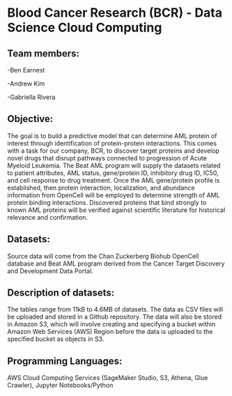 # Blood Cancer Research (BCR) - Data Science Cloud Computing

## Team members:

-Ben Earnest

-Andrew Kim

-Gabriella Rivera

## Objective:
The goal is to build a predictive model that can determine AML protein of interest through identification of protein-protein interactions. This comes with a task for our company, BCR, to discover target proteins and develop novel drugs that disrupt pathways connected to progression of Acute Myeloid Leukemia. The Beat AML program will supply the datasets related to patient attributes, AML status, gene/protein ID, inhibitory drug ID, IC50, and cell response to drug treatment. Once the AML gene/protein profile is established, then protein interaction, localization, and abundance information from OpenCell will be employed to determine strength of AML protein binding interactions. Discovered proteins that bind strongly to known AML proteins will be verified against scientific literature for historical relevance and confirmation.

## Datasets:
Source data will come from the Chan Zuckerberg Biohub OpenCell database and Beat AML program derived from the Cancer Target Discovery and Development Data Portal.

## Description of datasets:
The tables range from 11kB to 4.6MB of datasets. The data as CSV files will be uploaded and stored in a Github repository. The data will also be stored in Amazon S3, which will involve creating and specifying a bucket within Amazon Web Services (AWS) Region before the data is uploaded to the specified bucket as objects in S3.

## Programming Languages:
AWS Cloud Computing Services (SageMaker Studio, S3, Athena, Glue Crawler), Jupyter Notebooks/Python
